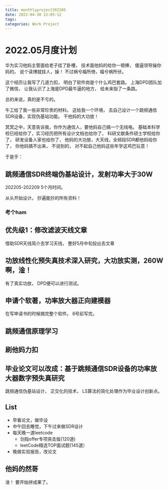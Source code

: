 ```yaml
---
title: monthlyproject202205
date: 2022-04-30 22:05:12
tags:
categories: Work Project
---
```


# 2022.05月度计划
华为实习他妈主管面给老子挂了卧槽，
技术面他妈的给你一顿捧，
傻逼领导操你妈的。
说个读博就挂人，操！
不过祸兮福所倚，福兮祸所伏。

这个经历让我写了几道力扣，
明白了软件岗是个什么鸡巴套路。
上海DPD团队加了微信，
让我认识了上海是DPD最牛逼的地方，
给未来指了一条路。

总的来说，真的是不亏的。

牛工给了我一些非常珍贵的材料。
这给我一个环境，
去自己设计一个跳频通信SDR设备，实现伪基站功能。
干他妈的大功放！

冥冥之中，天意告诉我，你作为通信人，要他妈自己搞一个无线电。
基础本科学校已经给你了，实习经历把所有设计文档也给你了，
科研文献条件硕士学校给你了，
研发设备人家也给你了，
他妈的大功放，大天线，全频段SDR都他妈给你了，
你他妈搞不出来，
不说别的，
对不起自己他妈这些年学这鸡巴玩意！

于是乎：

## 跳频通信SDR终端伪基站设计，发射功率大于30W
202205-202209
5个月时间。

从头开始设计。
抄遍能抄的所有资料！

### 考个ham

## 优先级1：修改滤波天线文章
借助SDR天线简介去学习天线，
整好5月中旬投出去文章

## 功放线性化预失真技术深入研究，大功放实测，260W啊，淦！
有了真实功放，
DPD便可以进行测试。

## 申请个软著，功率放大器正向建模器
在写申请书的时候搞完整个软件。
8号前写完。

## 跳频通信原理学习

## 刷他妈力扣

## 毕业论文可以改成：基于跳频通信SDR设备的功率放大器数字预失真研究
跳频通信伪基站设计，
正交化的技术，
LS算法的简化处理作为毕业设计创新点。



## List
* 早看论文，做毕设
* 中午回去睡觉，下午过来做SDR设计
* 每天晚一道leetcode
     * 剑指offer专项突击版(120道)
     * leetCode精选TOP面试题(145道）
* 晚做实验报告，改论文














## 他妈的然哥
淦！
要开始拼成果了。

